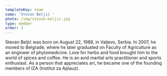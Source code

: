 ```yaml
---
templateKey: team
name: 'Stevan Beljić '
photo: /img/stevan-beljic.jpg
type: member
order: 3
---
```


Stevan Beljić was born on August 22, 1988, in Valjevo, Serbia. In 2007, he moved to Belgrade, where he later graduated on Faculty of Agriculture as an engineer of phytomedicine.
Love for herbs and food brought him to the world of spices and coffee. He is an avid martial arts practitioner and sports enthusiast. As a person that appreciates art, he became one of the founding members of IZA (Institut za Aplauz).
